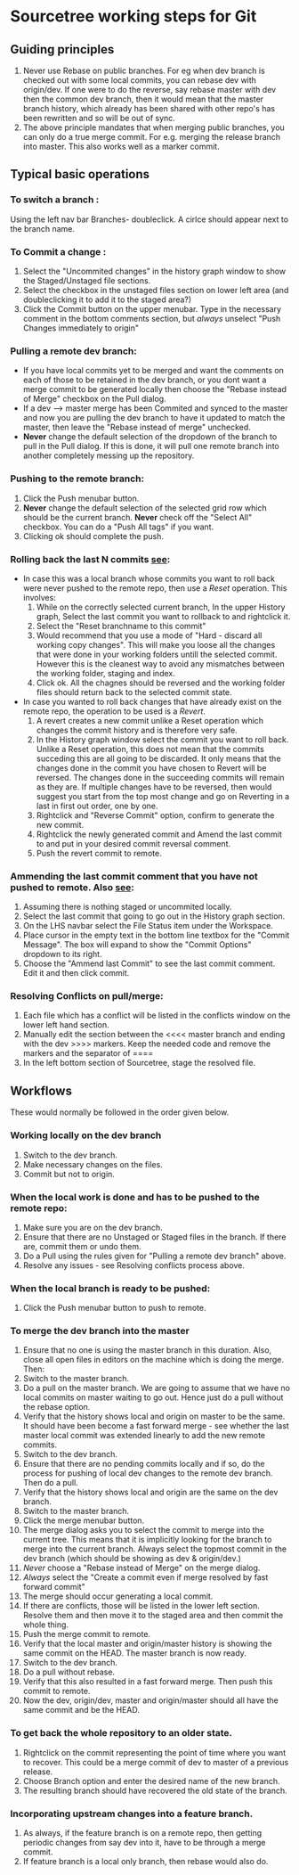 # Sourcetree working steps for Git

## Guiding principles
1. Never use Rebase on public branches. For eg when dev branch is checked out with some local commits, you can rebase dev with origin/dev. If one were to do the reverse, say rebase master with dev then the common dev branch, then it would mean that the master branch history, which already has been shared with other repo's has been rewritten and so will be out of sync.
2. The above principle mandates that when merging public branches, you can only do a true merge commit. For e.g. merging the release branch into master. This also works well as a marker commit.


## Typical basic operations

### To switch a branch :
  Using the left nav bar Branches-<branchname> doubleclick. A cirlce should appear next to the branch name.
### To Commit a change :
  1. Select the "Uncommited changes" in the history graph window to show the Staged/Unstaged file sections.
  2. Select the checkbox in the unstaged files section on lower left area (and doubleclicking it to add it to the staged area?)
  3. Click the Commit button on the upper menubar. Type in the necessary comment in the bottom comments section, but *always* unselect "Push Changes immediately to origin"
### Pulling a remote dev branch:
  * If you have local commits yet to be merged and want the comments on each of those to be retained in the dev branch, or you dont want a merge commit to be generated locally then choose the "Rebase instead of Merge" checkbox on the Pull dialog.
  * If a dev --> master merge has been Commited and synced to the master and now you are pulling the dev branch to have it updated to match the master, then leave the "Rebase instead of merge" unchecked.
  * **Never** change the default selection of the dropdown of the branch to pull in the Pull dialog. If this is done, it will pull one remote branch into another completely messing up the repository.
### Pushing to the remote branch:
  1. Click the Push menubar button.
  2. **Never** change the default selection of the selected grid row which should be the current branch. **Never** check off the  "Select All" checkbox. You can do a "Push All tags" if you want.
  3. Clicking ok should complete the push.
### Rolling back the last N commits  [see](https://www.atlassian.com/git/tutorials/resetting-checking-out-and-reverting/commit-level-operations):
  * In case this was a local branch whose commits you want to roll back were never pushed to the remote repo, then use a *Reset* operation. This involves:
    1. While on the correctly selected current branch, In the upper History graph, Select the last commit you want to rollback to and rightclick it.
    2. Select the "Reset branchname to this commit"
    3. Would recommend that you use a mode of "Hard - discard all working copy changes". This will make you loose all the changes that were done in your working folders untill the selected commit. However this is the cleanest way to avoid any mismatches between the working folder, staging and index.
    4. Click ok. All the chagnes should be reversed and the working folder files should return back to the selected commit state.
  * In case you wanted to roll back changes that have already exist on the remote repo, the operation to be used is a *Revert*.
    1. A revert creates a new commit unlike a Reset operation which changes the commit history and is therefore very safe.
    2. In the History graph window select the commit you want to roll back. Unlike a Reset operation, this does not mean that the commits succeding this are all going to be discarded. It only means that the changes done in the commit you have chosen to Revert will be reversed. The changes done in the succeeding commits will remain as they are. If multiple changes have to be reversed, then would suggest you start from the top most change and go on Reverting in a last in first out order, one by one.
    3. Rightclick and "Reverse Commit" option, confirm to generate the new commit.
    4. Rightclick the newly generated commit and Amend the last commit to and put in your desired commit reversal comment.
    5. Push the revert commit to remote.
### Ammending the last commit comment that you have not pushed to remote. Also [see](http://flummox-engineering.blogspot.com/2014/10/how-to-undo-git-commit-in-sourcetree.html):
  1. Assuming there is nothing staged or uncommited locally.
  2. Select the last commit that going to go out in the History graph section.
  3. On the LHS navbar select the File Status item under the Workspace.
  4. Place cursor in the empty text in the bottom line textbox for the "Commit Message". The box will expand to show the "Commit Options" dropdown to its right.
  5. Choose the "Ammend last Commit" to see the last commit comment. Edit it and then click commit.
### Resolving Conflicts on pull/merge:
  1. Each file which has a conflict will be listed in the conflicts window on the lower left hand section.
  2. Manually edit the section between the <<<< master branch and ending with the dev >>>> markers. Keep the needed code and remove the markers and the separator of ====
  3. In the left bottom section of Sourcetree, stage the resolved file.


## Workflows
  These would normally be followed in the order given below.


### Working locally on the dev branch
1. Switch to the dev branch.
2. Make necessary changes on the files.
3. Commit but not to origin.

### When the local work is done and has to be pushed to the remote repo:
1. Make sure you are on the dev branch.
2. Ensure that there are no Unstaged or Staged files in the branch. If there are, commit them or undo them.
3. Do a Pull using the rules given for "Pulling a remote dev branch" above.
4. Resolve any issues - see Resolving conflicts process above.

### When the local branch is ready to be pushed:
1. Click the Push menubar button to push to remote.

### To merge the dev branch into the master
1. Ensure that no one is using the master branch in this duration. Also, close all open files in editors on the machine which is doing the merge. Then:
2. Switch to the master branch.
3. Do a pull on the master branch. We are going to assume that we have no local commits on master waiting to go out. Hence just do a pull without the rebase option.
4. Verify that the history shows local and origin on master to be the same. It should have been become a fast forward merge - see whether the last master local commit was extended linearly to add the new remote commits.
5. Switch to the dev branch.
6. Ensure that there are no pending commits locally and if so, do the process for pushing of local dev changes to the remote dev branch. Then do a pull.
7. Verify that the history shows local and origin are the same on the dev branch.
8. Switch to the master branch.
9. Click the merge menubar button.
10. The merge dialog asks you to select the commit to merge into the current tree. This means that it is implicitly looking for the branch to merge into the current branch. Always select the topmost commit in the dev branch (which should be showing as dev & origin/dev.)
11. *Never* choose a "Rebase instead of Merge" on the merge dialog.
12. *Always* select the "Create a commit even if merge resolved by fast forward commit"
13. The merge should occur generating a local commit.
14. If there are conflicts, those will be listed in the lower left section. Resolve them and then move it to the staged area and then commit the whole thing.
15. Push the merge commit to remote.
16. Verify that the local master and origin/master history is showing the same commit on the HEAD. The master branch is now ready.
17. Switch to the dev branch.
18. Do a pull without rebase.
19. Verify that this also resulted in a fast forward merge. Then push this commit to remote.
20. Now the dev, origin/dev, master and origin/master should all have the same commit and be the HEAD.

### To get back the whole repository to an older state.
1. Rightclick on the commit representing the point of time where you want to recover. This could be a merge commit of dev to master of a previous release.
2. Choose Branch option and enter the desired name of the new branch.
3. The resulting branch should have recovered the old state of the branch.

### Incorporating upstream changes into a feature branch.
1. As always, if the feature branch is on a remote repo, then getting periodic changes from say dev into it, have to be through a merge commit.
2. If feature branch is a local only branch, then rebase would also do.
